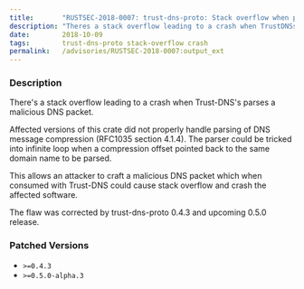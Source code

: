 ```yaml
---
title:       "RUSTSEC-2018-0007: trust-dns-proto: Stack overflow when parsing malicious DNS packet"
description: "Theres a stack overflow leading to a crash when TrustDNSs parses a malicious DNS packet. Affected versions of this crate did not properly handle parsing of DNS message compression RFC1035 section 4.1.4. The parser could be tricked into infinite loop when a compression offset pointed back to the same domain name to be parsed. This allows an attacker to craft a malicious DNS packet which when consumed with TrustDNS could cause stack overflow and crash the affected software. The flaw was corrected by trustdnsproto 0.4.3 and upcoming 0.5.0 release."
date:        2018-10-09
tags:        trust-dns-proto stack-overflow crash
permalink:   /advisories/RUSTSEC-2018-0007:output_ext
---
```


### Description

There's a stack overflow leading to a crash when Trust-DNS's parses a
malicious DNS packet.

Affected versions of this crate did not properly handle parsing of DNS message
compression (RFC1035 section 4.1.4). The parser could be tricked into infinite
loop when a compression offset pointed back to the same domain name to be
parsed.

This allows an attacker to craft a malicious DNS packet which when consumed
with Trust-DNS could cause stack overflow and crash the affected software.

The flaw was corrected by trust-dns-proto 0.4.3 and upcoming 0.5.0 release.

### Patched Versions

- `>=0.4.3`
- `>=0.5.0-alpha.3`


